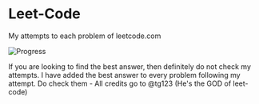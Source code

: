 # Leet-Code
My attempts to each problem of leetcode.com

![Progress](https://img.shields.io/badge/progress-89%20%2F%20285-ff69b4.svg)

If you are looking to find the best answer, then definitely do not check my attempts. I have added the best answer to every problem following my attempt. Do check them - All credits go to @tg123 (He's the GOD of leet-code)
